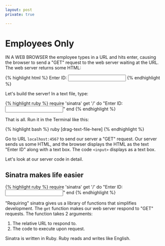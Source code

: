 ```yaml
---
layout: post
private: true

---
```


# Employees Only

IN A WEB BROWSER the employee types in a URL and hits enter, causing the browser to send a "GET" request to the web server waiting at the URL. The web server returns some HTML:

{% highlight html %}
Enter ID: <input>
{% endhighlight %}

Let's build the server! In a text file, type:

{% highlight ruby %}
require 'sinatra'
get '/' do
  "Enter ID: <input>"
end
{% endhighlight %}

That is all. Run it in the Terminal like this:

{% highlight bash %}
ruby [drag-text-file-here]
{% endhighlight %}

Go to URL `localhost:4567` to send our server a "GET" request. Our server sends us some HTML, and the browser displays the HTML as the text "Enter ID" along with a text box. The code `<input>` displays as a text box.

Let's look at our server code in detail.

## Sinatra makes life easier

{% highlight ruby %}
require 'sinatra'
get '/' do
  "Enter ID: <input>"
end
{% endhighlight %}

"Requiring" sinatra gives us a library of functions that simplifies development. The `get` function makes our web server respond to "GET" requests. The function takes 2 arguments:

1. The relative URL to respond to.
2. The code to execute upon request.

Sinatra is written in Ruby. Ruby reads and writes like English.


